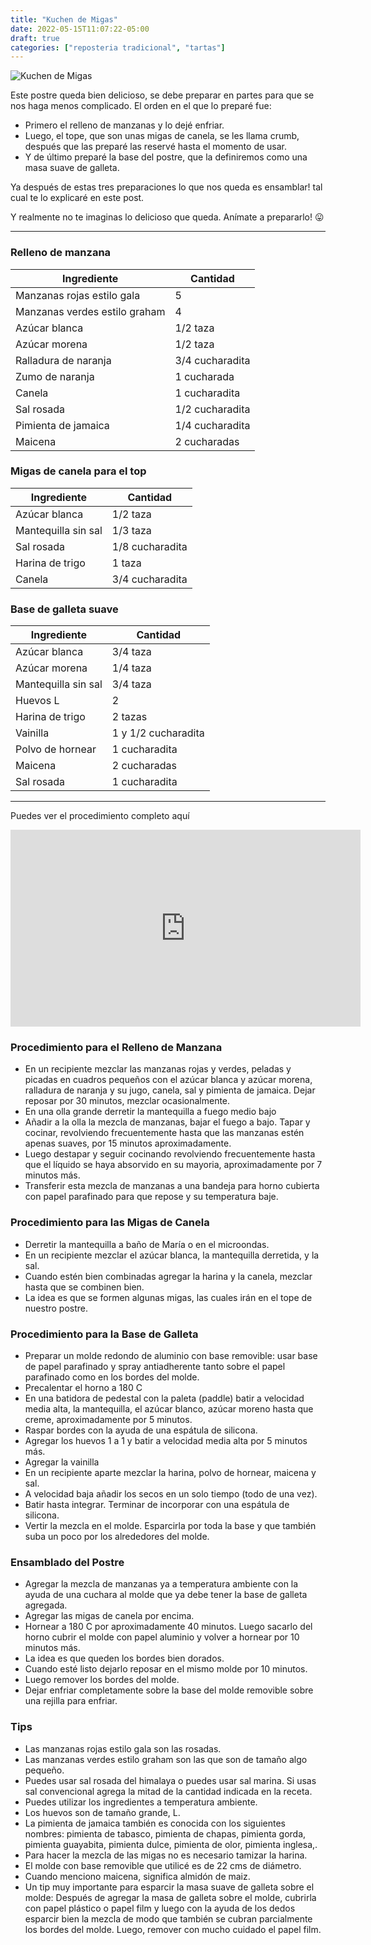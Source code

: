 ```yaml
---
title: "Kuchen de Migas"
date: 2022-05-15T11:07:22-05:00
draft: true
categories: ["reposteria tradicional", "tartas"]
---
```

![Kuchen de Migas](../../images/kuchen_de_migas.jpg)

Este postre queda bien delicioso, se debe preparar en partes para que se nos haga menos complicado. El orden en el que lo preparé fue: 
+ Primero el relleno de manzanas y lo dejé enfriar. 
+ Luego, el tope, que son unas migas de canela, se les llama crumb, después que las preparé las reservé hasta el momento de usar. 
+ Y de último preparé la base del postre, que la definiremos como una masa suave de galleta. 

Ya después de estas tres preparaciones lo que nos queda es ensamblar! tal cual te lo explicaré en este post. 

Y realmente no te imaginas lo delicioso que queda. Anímate a prepararlo! 😛
___
### Relleno de manzana

| Ingrediente | Cantidad |
| ----------- | ----------- |
| Manzanas rojas estilo gala | 5 |
| Manzanas verdes estilo graham | 4 |
| Azúcar blanca | 1/2 taza|
| Azúcar morena | 1/2 taza |
| Ralladura de naranja| 3/4 cucharadita |
| Zumo de naranja | 1 cucharada |
| Canela | 1 cucharadita |
| Sal rosada| 1/2 cucharadita |
| Pimienta de jamaica | 1/4 cucharadita |
| Maicena | 2 cucharadas |

### Migas de canela para el top

| Ingrediente | Cantidad |
| ----------- | ----------- |
| Azúcar blanca | 1/2 taza |
| Mantequilla sin sal | 1/3 taza |
| Sal rosada| 1/8 cucharadita |
| Harina de trigo| 1 taza |
| Canela | 3/4 cucharadita |

### Base de galleta suave

| Ingrediente | Cantidad |
| ----------- | ----------- |
| Azúcar blanca | 3/4 taza |
| Azúcar morena | 1/4 taza |
| Mantequilla sin sal | 3/4 taza |
| Huevos L| 2 |
| Harina de trigo| 2 tazas |
| Vainilla | 1 y 1/2 cucharadita |
| Polvo de hornear | 1 cucharadita |
| Maicena | 2 cucharadas |
| Sal rosada | 1 cucharadita |

___

Puedes ver el procedimiento completo aquí
<iframe width="560" height="315" src="https://www.youtube.com/embed/RzuihD2VQGo" title="YouTube video player" frameborder="0" allow="accelerometer; autoplay; clipboard-write; encrypted-media; gyroscope; picture-in-picture" allowfullscreen></iframe>

### Procedimiento para el Relleno de Manzana
- En un recipiente mezclar las manzanas rojas y verdes, peladas y picadas en cuadros pequeños con el azúcar blanca y azúcar morena, ralladura de naranja y su jugo, canela, sal y pimienta de jamaica. Dejar reposar por 30 minutos, mezclar ocasionalmente.
- En una olla grande derretir la mantequilla a fuego medio bajo
- Añadir a la olla la mezcla de manzanas, bajar el fuego a bajo. Tapar y cocinar, revolviendo frecuentemente hasta que las manzanas estén apenas suaves, por 15 minutos aproximadamente. 
- Luego destapar y seguir cocinando revolviendo frecuentemente hasta que el líquido se haya absorvido en su mayoria, aproximadamente por 7 minutos más.
- Transferir esta mezcla de manzanas a una bandeja para horno cubierta con papel parafinado para que repose y su temperatura baje.

### Procedimiento para las Migas de Canela
- Derretir la mantequilla a baño de María o en el microondas.
- En un recipiente mezclar el azúcar blanca, la mantequilla derretida, y la sal. 
- Cuando estén bien combinadas agregar la harina y la canela, mezclar hasta que se combinen bien.
- La idea es que se formen algunas migas, las cuales irán en el tope de nuestro postre.

### Procedimiento para la Base de Galleta
- Preparar un molde redondo de aluminio con base removible: usar base de papel parafinado y spray antiadherente tanto sobre el papel parafinado como en los bordes del molde. 
- Precalentar el horno a 180 C
- En una batidora de pedestal con la paleta (paddle) batir a velocidad media alta, la mantequilla, el azúcar blanco, azúcar moreno hasta que creme, aproximadamente por 5 minutos.
- Raspar bordes con la ayuda de una espátula de silicona.
- Agregar los huevos 1 a 1 y batir a velocidad media alta por 5 minutos más.
- Agregar la vainilla
- En un recipiente aparte mezclar la harina, polvo de hornear, maicena y sal.
- A velocidad baja añadir los secos en un solo tiempo (todo de una vez). 
- Batir hasta integrar. Terminar de incorporar con una espátula de silicona.
- Vertir la mezcla en el molde. Esparcirla por toda la base y que también suba un poco por los alrededores del molde.  

### Ensamblado del Postre
- Agregar la mezcla de manzanas ya a temperatura ambiente con la ayuda de una cuchara al molde que ya debe tener la base de galleta agregada.
- Agregar las migas de canela por encima.
- Hornear a 180 C por aproximadamente 40 minutos. Luego sacarlo del horno cubrir el molde con papel aluminio y volver a hornear por 10 minutos más.
- La idea es que queden los bordes bien dorados.
- Cuando esté listo dejarlo reposar en el mismo molde por 10 minutos.
- Luego remover los bordes del molde.
- Dejar enfriar completamente sobre la base del molde removible sobre una rejilla para enfriar.

### Tips
- Las manzanas rojas estilo gala son las rosadas.
- Las manzanas verdes estilo graham son las que son de tamaño algo pequeño.
- Puedes usar sal rosada del himalaya o puedes usar sal marina. Si usas sal convencional agrega la mitad de la cantidad indicada en la receta.
- Puedes utilizar los ingredientes a temperatura ambiente.
- Los huevos son de tamaño grande, L.
- La pimienta de jamaica también es conocida con los siguientes nombres: pimienta de tabasco, pimienta de chapas, pimienta gorda, pimienta guayabita, pimienta dulce, pimienta de olor, pimienta inglesa,.
- Para hacer la mezcla de las migas no es necesario tamizar la harina. 
- El molde con base removible que utilicé es de 22 cms de diámetro.
- Cuando menciono maicena, significa almidón de maiz. 
- Un tip muy importante para esparcir la masa suave de galleta sobre el molde: Después de agregar la masa de galleta sobre el molde, cubrirla con papel plástico o papel film y luego con la ayuda de los dedos esparcir bien la mezcla de modo que también se cubran parcialmente los bordes del molde. Luego, remover con mucho cuidado el papel film.



